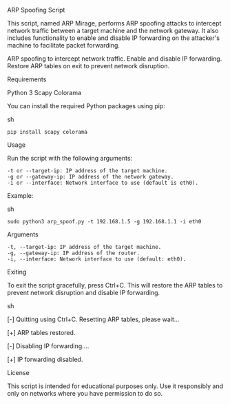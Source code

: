 ARP Spoofing Script

This script, named ARP Mirage, performs ARP spoofing attacks to intercept network traffic between a target machine and the network gateway. It also includes functionality to enable and disable IP forwarding on the attacker's machine to facilitate packet forwarding.

ARP spoofing to intercept network traffic.
Enable and disable IP forwarding.
Restore ARP tables on exit to prevent network disruption.

Requirements

Python 3
Scapy
Colorama

You can install the required Python packages using pip:

sh

    pip install scapy colorama

Usage

Run the script with the following arguments:

    -t or --target-ip: IP address of the target machine.
    -g or --gateway-ip: IP address of the network gateway.
    -i or --interface: Network interface to use (default is eth0).

Example:

sh

    sudo python3 arp_spoof.py -t 192.168.1.5 -g 192.168.1.1 -i eth0

Arguments

    -t, --target-ip: IP address of the target machine.
    -g, --gateway-ip: IP address of the router.
    -i, --interface: Network interface to use (default: eth0).


Exiting

To exit the script gracefully, press Ctrl+C. This will restore the ARP tables to prevent network disruption and disable IP forwarding.

sh

[-] Quitting using Ctrl+C. Resetting ARP tables, please wait...

[+] ARP tables restored.

[-] Disabling IP forwarding....

[+] IP forwarding disabled.

License

This script is intended for educational purposes only. Use it responsibly and only on networks where you have permission to do so.

